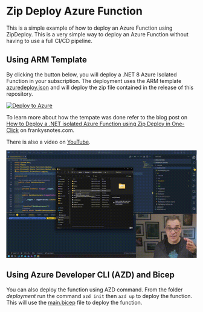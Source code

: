 # Zip Deploy Azure Function

This is a simple example of how to deploy an Azure Function using ZipDeploy. This is a very simple way to deploy an Azure Function without having to use a full CI/CD pipeline.

## Using ARM Template

By clicking the button below, you will deploy a .NET 8 Azure Isolated Function in your subscription. The deployment uses the ARM template [azuredeploy.json](deployment/azuredeploy.json) and will deploy the zip file contained in the release of this repository.

[![Deploy to Azure](https://aka.ms/deploytoazurebutton)](https://portal.azure.com/#create/Microsoft.Template/uri/https%3A%2F%2Fraw.githubusercontent.com%2FFBoucher%2FZipDeploy-AzFunc%2Fmain%2Fdeployment%2Fazuredeploy.json)

To learn more about how the tempate was done refer to the blog post on [How to Deploy a .NET isolated Azure Function using Zip Deploy in One-Click](https://www.frankysnotes.com/2024/04/how-to-deploy-net-isolated-azure.html) on frankysnotes.com.

There is also a video on [YouTube](https://www.youtube.com/watch?v=LHJTUvjw9po).

[![YouTube preview](docs/images/c5m-ep70b.gif)](https://www.youtube.com/watch?v=LHJTUvjw9po)


## Using Azure Developer CLI (AZD) and Bicep

You can also deploy the function using AZD command. From the folder *deployment* run the command `azd init` then `azd up` to deploy the function. This will use the [main.bicep](deployment/main.bicep) file to deploy the function.

